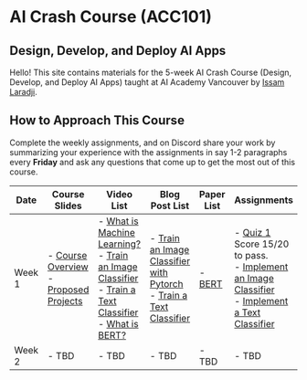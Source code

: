 # AI Crash Course (ACC101)
## Design, Develop, and Deploy AI Apps 

Hello! This site contains materials for the 5-week AI Crash Course (Design, Develop, and Deploy AI Apps) taught at AI Academy Vancouver by [Issam Laradji](https://github.com/IssamLaradji).

## How to Approach This Course
Complete the weekly assignments, and on Discord share your work by summarizing your experience with the assignments in say 1-2 paragraphs every **Friday** and ask any questions that come up to get the most out of this course.

| Date   | Course Slides | Video List | Blog Post List | Paper List | Assignments |
|--------|---------------|------------|----------------|------------|-------------|
| Week 1 | - [Course Overview](https://docs.google.com/presentation/d/1FkUGdykIzvd3MzlRJ2wprYIMmGFuOf6mYeW-UFpBLHA/edit?usp=sharing) <br/> - [Proposed Projects](https://docs.google.com/presentation/d/1sVJ-0kqHzrOofu1o-N8Xi3a1CkHLom-tCxiRMM5t87o/edit?usp=sharing) | - [What is Machine Learning?](https://www.youtube.com/watch?v=ukzFI9rgwfU&pp=ygUhbWFjaGluZSBsZWFybmluZyBvdmVydmlldyAzMCBtaW5z) <br/> - [Train an Image Classifier](https://www.youtube.com/watch?v=k1GIEkzQ8qc&pp=ygUcaW1hZ2UgY2xhc3NpZmljYXRpb24gcHl0b3JjaA%3D%3D) <br/> - [Train a Text Classifier](https://www.youtube.com/watch?v=QEaBAZQCtwE) <br/> - [What is BERT?](https://www.youtube.com/watch?v=t45S_MwAcOw) | - [Train an Image Classifier with Pytorch](https://pytorch.org/tutorials/beginner/blitz/cifar10_tutorial.html) <br/> - [Train a Text Classifier](https://huggingface.co/docs/transformers/en/training) | - [BERT](https://arxiv.org/abs/1810.04805) | - [Quiz 1](https://academy-ai.github.io/src/quiz_1.html) <br/> Score 15/20 to pass. <br/> - [Implement an Image Classifier](https://github.com/academy-ai/academy-ai.github.io/tree/main/week_1/image_classification) <br/> - [Implement a Text Classifier](https://github.com/academy-ai/academy-ai.github.io/tree/main/week_1/text_classification) |
| Week 2 | - TBD | - TBD | - TBD | - TBD | - TBD |

